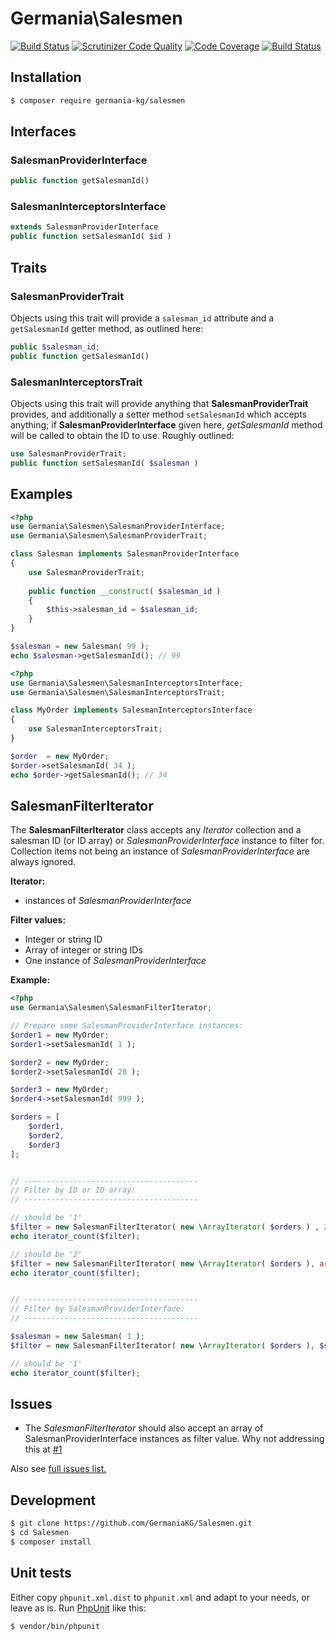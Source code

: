 # Germania\Salesmen


[![Build Status](https://travis-ci.org/GermaniaKG/Salesmen.svg?branch=master)](https://travis-ci.org/GermaniaKG/Salesmen)
[![Scrutinizer Code Quality](https://scrutinizer-ci.com/g/GermaniaKG/Salesmen/badges/quality-score.png?b=master)](https://scrutinizer-ci.com/g/GermaniaKG/Salesmen/?branch=master)
[![Code Coverage](https://scrutinizer-ci.com/g/GermaniaKG/Salesmen/badges/coverage.png?b=master)](https://scrutinizer-ci.com/g/GermaniaKG/Salesmen/?branch=master)
[![Build Status](https://scrutinizer-ci.com/g/GermaniaKG/Salesmen/badges/build.png?b=master)](https://scrutinizer-ci.com/g/GermaniaKG/Salesmen/build-status/master)


## Installation

```bash
$ composer require germania-kg/salesmen
```

## Interfaces

### SalesmanProviderInterface

```php
public function getSalesmanId()
```

### SalesmanInterceptorsInterface


```php
extends SalesmanProviderInterface
public function setSalesmanId( $id )
```

## Traits

### SalesmanProviderTrait

Objects using this trait will provide a `salesman_id` attribute and a `getSalesmanId` getter method, as outlined here:

```php
public $salesman_id;
public function getSalesmanId()
```




### SalesmanInterceptorsTrait

Objects using this trait will provide anything that **SalesmanProviderTrait** provides, and additionally a setter method `setSalesmanId` which accepts anything; if **SalesmanProviderInterface** given here, *getSalesmanId* method will be called to obtain the ID to use. Roughly outlined:

```php
use SalesmanProviderTrait;
public function setSalesmanId( $salesman )
```



## Examples
```php
<?php
use Germania\Salesmen\SalesmanProviderInterface;
use Germania\Salesmen\SalesmanProviderTrait;

class Salesman implements SalesmanProviderInterface
{
	use SalesmanProviderTrait;
	
	public function __construct( $salesman_id )
	{
		$this->salesman_id = $salesman_id;
	}
}

$salesman = new Salesman( 99 );
echo $salesman->getSalesmanId(); // 99
```

```php
<?php
use Germania\Salesmen\SalesmanInterceptorsInterface;
use Germania\Salesmen\SalesmanInterceptorsTrait;

class MyOrder implements SalesmanInterceptorsInterface
{
	use SalesmanInterceptorsTrait;
}

$order  = new MyOrder;
$order->setSalesmanId( 34 );
echo $order->getSalesmanId(); // 34


```


## SalesmanFilterIterator

The **SalesmanFilterIterator** class accepts any *Iterator* collection and a salesman ID (or ID array) or *SalesmanProviderInterface* instance to filter for. Collection items not being an instance of *SalesmanProviderInterface* are always ignored. 

**Iterator:**

- instances of *SalesmanProviderInterface*


**Filter values:**

- Integer or string ID
- Array of integer or string IDs
- One instance of *SalesmanProviderInterface*


**Example:**

```php
<?php
use Germania\Salesmen\SalesmanFilterIterator;

// Prepare some SalesmanProviderInterface instances:
$order1 = new MyOrder; 
$order1->setSalesmanId( 1 );

$order2 = new MyOrder; 
$order2->setSalesmanId( 20 );

$order3 = new MyOrder; 
$order4->setSalesmanId( 999 );

$orders = [
	$order1,
	$order2,	
	$order3
];


// ---------------------------------------
// Filter by ID or ID array:
// ---------------------------------------

// should be '1'
$filter = new SalesmanFilterIterator( new \ArrayIterator( $orders ) , 20);
echo iterator_count($filter);

// should be '2'
$filter = new SalesmanFilterIterator( new \ArrayIterator( $orders ), array(20, 999));
echo iterator_count($filter);


// ---------------------------------------
// Filter by SalesmanProviderInterface:
// ---------------------------------------

$salesman = new Salesman( 1 );
$filter = new SalesmanFilterIterator( new \ArrayIterator( $orders ), $salesman);

// should be '1'
echo iterator_count($filter);
```

## Issues

- The *SalesmanFilterIterator* should also accept an array of SalesmanProviderInterface instances as filter value. Why not addressing this at [#1](#1) 

Also see [full issues list.](https://github.com/GermaniaKG/Salesmen/issues)


## Development

```bash
$ git clone https://github.com/GermaniaKG/Salesmen.git
$ cd Salesmen
$ composer install
```

## Unit tests

Either copy `phpunit.xml.dist` to `phpunit.xml` and adapt to your needs, or leave as is. Run [PhpUnit](https://phpunit.de/) like this:

```bash
$ vendor/bin/phpunit
```

